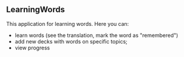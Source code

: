 LearningWords
-------------

This application for learning words.
Here you can:
- learn words (see the translation, mark the word as "remembered")
- add new decks with words on specific topics;
- view progress